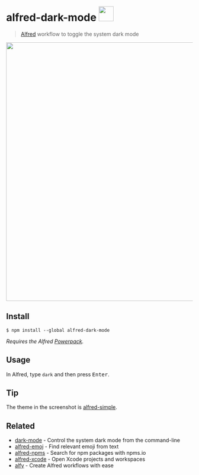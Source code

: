 # alfred-dark-mode <img src="icon.png" width="40">

> [Alfred](https://alfredapp.com) workflow to toggle the system dark mode

<img src="screenshot.gif" width="696">

## Install

```
$ npm install --global alfred-dark-mode
```

*Requires the Alfred [Powerpack](https://www.alfredapp.com/powerpack/).*

## Usage

In Alfred, type `dark` and then press <kbd>Enter</kbd>.

## Tip

The theme in the screenshot is [alfred-simple](https://github.com/sindresorhus/alfred-simple).

## Related

- [dark-mode](https://github.com/sindresorhus/dark-mode) - Control the system dark mode from the command-line
- [alfred-emoj](https://github.com/sindresorhus/alfred-emoj) - Find relevant emoji from text
- [alfred-npms](https://github.com/sindresorhus/alfred-npms) - Search for npm packages with npms.io
- [alfred-xcode](https://github.com/sindresorhus/alfred-xcode) - Open Xcode projects and workspaces
- [alfy](https://github.com/sindresorhus/alfy) - Create Alfred workflows with ease

